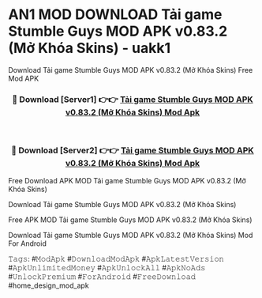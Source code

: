 # AN1 MOD DOWNLOAD Tải game Stumble Guys MOD APK v0.83.2 (Mở Khóa Skins) - uakk1
Download Tải game Stumble Guys MOD APK v0.83.2 (Mở Khóa Skins) Free Mod APK

<div align="center">
<h3>🔴 Download [Server1] 👉👉 <a href="https://apk-comot.site?title=Tải_game_Stumble_Guys_MOD_APK_v0.83.2_(Mở_Khóa_Skins)">Tải game Stumble Guys MOD APK v0.83.2 (Mở Khóa Skins) Mod Apk</a></h3><br>

<h3>🔴 Download [Server2] 👉👉 <a href="https://apk-comot.site?title=Tải_game_Stumble_Guys_MOD_APK_v0.83.2_(Mở_Khóa_Skins)">Tải game Stumble Guys MOD APK v0.83.2 (Mở Khóa Skins) Mod Apk</a></h3>
</div>


Free Download APK MOD Tải game Stumble Guys MOD APK v0.83.2 (Mở Khóa Skins)

Download Tải game Stumble Guys MOD APK v0.83.2 (Mở Khóa Skins) 

Free APK MOD Tải game Stumble Guys MOD APK v0.83.2 (Mở Khóa Skins) 

Download Tải game Stumble Guys MOD APK v0.83.2 (Mở Khóa Skins) Mod For Android

𝚃𝚊𝚐𝚜: #𝙼𝚘𝚍𝙰𝚙𝚔 #𝙳𝚘𝚠𝚗𝚕𝚘𝚊𝚍𝙼𝚘𝚍𝙰𝚙𝚔 #𝙰𝚙𝚔𝙻𝚊𝚝𝚎𝚜𝚝𝚅𝚎𝚛𝚜𝚒𝚘𝚗 #𝙰𝚙𝚔𝚄𝚗𝚕𝚒𝚖𝚒𝚝𝚎𝚍𝙼𝚘𝚗𝚎𝚢 #𝙰𝚙𝚔𝚄𝚗𝚕𝚘𝚌𝚔𝙰𝚕𝚕 #𝙰𝚙𝚔𝙽𝚘𝙰𝚍𝚜 #𝚄𝚗𝚕𝚘𝚌𝚔𝙿𝚛𝚎𝚖𝚒𝚞𝚖 #𝙵𝚘𝚛𝙰𝚗𝚍𝚛𝚘𝚒𝚍 #𝙵𝚛𝚎𝚎𝙳𝚘𝚠𝚗𝚕𝚘𝚊𝚍 #home_design_mod_apk
